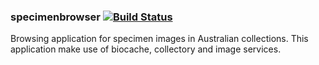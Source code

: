 ### specimenbrowser   [![Build Status](https://travis-ci.org/AtlasOfLivingAustralia/specimenbrowser.svg?branch=master)](https://travis-ci.org/AtlasOfLivingAustralia/specimenbrowser)

Browsing application for specimen images in Australian collections.
This application make use of biocache, collectory and image services.
